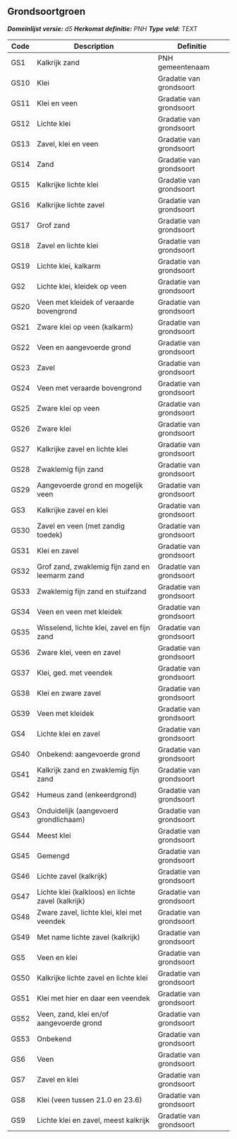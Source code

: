 ﻿## Grondsoortgroen

*__Domeinlijst versie:__ d5*
*__Herkomst definitie:__ PNH*
*__Type veld:__ TEXT*

|__Code__ |__Description__ |__Definitie__	|
|	---	|	---	|   ---	| 
| GS1 | Kalkrijk zand | PNH gemeentenaam |
| GS10 | Klei | Gradatie van grondsoort |
| GS11 | Klei en veen | Gradatie van grondsoort |
| GS12 | Lichte klei | Gradatie van grondsoort |
| GS13 | Zavel, klei en veen | Gradatie van grondsoort |
| GS14 | Zand | Gradatie van grondsoort |
| GS15 | Kalkrijke lichte klei | Gradatie van grondsoort |
| GS16 | Kalkrijke lichte zavel | Gradatie van grondsoort |
| GS17 | Grof zand | Gradatie van grondsoort |
| GS18 | Zavel en lichte klei | Gradatie van grondsoort |
| GS19 | Lichte klei, kalkarm | Gradatie van grondsoort |
| GS2 | Lichte klei, kleidek op veen | Gradatie van grondsoort |
| GS20 | Veen met kleidek of veraarde bovengrond | Gradatie van grondsoort |
| GS21 | Zware klei op veen (kalkarm) | Gradatie van grondsoort |
| GS22 | Veen en aangevoerde grond | Gradatie van grondsoort |
| GS23 | Zavel | Gradatie van grondsoort |
| GS24 | Veen met veraarde bovengrond | Gradatie van grondsoort |
| GS25 | Zware klei op veen | Gradatie van grondsoort |
| GS26 | Zware klei | Gradatie van grondsoort |
| GS27 | Kalkrijke zavel en lichte klei | Gradatie van grondsoort |
| GS28 | Zwaklemig fijn zand | Gradatie van grondsoort |
| GS29 | Aangevoerde grond en mogelijk veen | Gradatie van grondsoort |
| GS3 | Kalkrijke zavel en klei | Gradatie van grondsoort |
| GS30 | Zavel en veen (met zandig toedek) | Gradatie van grondsoort |
| GS31 | Klei en zavel | Gradatie van grondsoort |
| GS32 | Grof zand, zwaklemig fijn zand en leemarm zand | Gradatie van grondsoort |
| GS33 | Zwaklemig fijn zand en stuifzand | Gradatie van grondsoort |
| GS34 | Veen en veen met kleidek | Gradatie van grondsoort |
| GS35 | Wisselend, lichte klei, zavel en fijn zand | Gradatie van grondsoort |
| GS36 | Zware klei, veen en zavel | Gradatie van grondsoort |
| GS37 | Klei, ged. met veendek | Gradatie van grondsoort |
| GS38 | Klei en zware zavel | Gradatie van grondsoort |
| GS39 | Veen met kleidek | Gradatie van grondsoort |
| GS4 | Lichte klei en zavel | Gradatie van grondsoort |
| GS40 | Onbekend: aangevoerde grond | Gradatie van grondsoort |
| GS41 | Kalkrijk zand en zwaklemig fijn zand | Gradatie van grondsoort |
| GS42 | Humeus zand (enkeerdgrond) | Gradatie van grondsoort |
| GS43 | Onduidelijk (aangevoerd grondlichaam) | Gradatie van grondsoort |
| GS44 | Meest klei | Gradatie van grondsoort |
| GS45 | Gemengd | Gradatie van grondsoort |
| GS46 | Lichte zavel (kalkrijk) | Gradatie van grondsoort |
| GS47 | Lichte klei (kalkloos) en lichte zavel (kalkrijk) | Gradatie van grondsoort |
| GS48 | Zware zavel, lichte klei, klei met veendek | Gradatie van grondsoort |
| GS49 | Met name lichte zavel (kalkrijk) | Gradatie van grondsoort |
| GS5 | Veen en klei | Gradatie van grondsoort |
| GS50 | Kalkrijke lichte zavel en lichte klei | Gradatie van grondsoort |
| GS51 | Klei met hier en daar een veendek | Gradatie van grondsoort |
| GS52 | Veen, zand, klei en/of aangevoerde grond | Gradatie van grondsoort |
| GS53 | Onbekend | Gradatie van grondsoort |
| GS6 | Veen | Gradatie van grondsoort |
| GS7 | Zavel en klei | Gradatie van grondsoort |
| GS8 | Klei (veen tussen 21.0 en 23.6) | Gradatie van grondsoort |
| GS9 | Lichte klei en zavel, meest kalkrijk | Gradatie van grondsoort |
